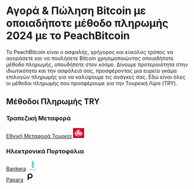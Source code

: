 <body class="payment-methods-page">

# Αγορά & Πώληση Bitcoin με οποιαδήποτε μέθοδο πληρωμής 2024 με το PeachBitcoin

Το PeachBitcoin είναι ο ασφαλής, γρήγορος και εύκολος τρόπος να αγοράσετε και να πουλήσετε Bitcoin χρησιμοποιώντας οποιαδήποτε μέθοδο πληρωμής, οπουδήποτε στον κόσμο. Δίνουμε προτεραιότητα στην ιδιωτικότητα και την ασφάλειά σας, προσφέροντας μια ευρεία γκάμα επιλογών πληρωμής για να καλύψουμε τις ανάγκες σας. Εδώ είναι όλες οι μέθοδοι πληρωμής που προσφέρουμε για την Τουρκική Λίρα (TRY).

## Μέθοδοι Πληρωμής TRY

### Τραπεζική Μεταφορά

<div class="payment-grid">
    <div class="payment-grid-item">
        <a href="/buy-bitcoin-with-national-transfer-turkey">Εθνική Μεταφορά Τουρκία</a> 
        <img src="/img/faq/logoimg/nationaltransfer.png" width="30px" height="27px" alt="Αγοράστε bitcoin με Εθνική Μεταφορά Τουρκία, Πωλήστε bitcoin με Εθνική Μεταφορά Τουρκία">
    </div>
</div>

### Ηλεκτρονικά Πορτοφόλια

<div class="payment-grid">
    <div class="payment-grid-item">
        <a href="/buy-bitcoin-with-bankera">Bankera</a> 
        <img src="/img/faq/logoimg/bankera.png" width="30px" height="27px" alt="Αγοράστε bitcoin με Bankera, Πωλήστε bitcoin με Bankera">
    </div>
    <div class="payment-grid-item">
        <a href="/buy-bitcoin-with-papara">Papara</a> 
        <img src="/img/faq/logoimg/papara.png" width="30px" height="27px" alt="Αγοράστε bitcoin με Papara, Πωλήστε bitcoin με Papara">
    </div>
</div>

</body>
